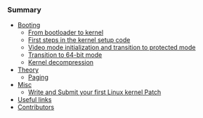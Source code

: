 ### Summary

* [Booting](Booting/README.md)
    * [From bootloader to kernel](Booting/linux-bootstrap-1.md)
    * [First steps in the kernel setup code](Booting/linux-bootstrap-2.md)
    * [Video mode initialization and transition to protected mode](Booting/linux-bootstrap-3.md)
    * [Transition to 64-bit mode](Booting/linux-bootstrap-4.md)
    * [Kernel decompression]()
* [Theory]()
    * [Paging]()
* [Misc]()
    * [Write and Submit your first Linux kernel Patch]() 
* [Useful links](LINKS.md)
* [Contributors](contributors.md)

